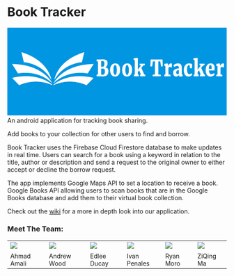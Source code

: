 # Book Tracker 
<img src="doc/images/booktracker_banner.jpg" />
An android application for tracking book sharing. <br/>

Add books to your collection for other users to find and borrow. 

Book Tracker uses the Firebase Cloud Firestore database to make updates in real time. Users can search for a book using a keyword in relation to the title, author or description and send a request to the original owner to either accept or decline the borrow request.

The app implements Google Maps API to set a location to receive a book. Google Books API allowing users to scan books that are in the Google Books database and add them to their virtual book collection.

Check out the [wiki](https://github.com/CMPUT301F20T11/Cloud8/wiki) for a more in depth look into our application.


### Meet The Team:
<table>
   <tr>
       <td><img src="https://avatars2.githubusercontent.com/u/38020079?v=4" width="200"></td>
       <td><img src="https://avatars3.githubusercontent.com/u/23269446?v=4" width="200"></td>
<td><img src="https://avatars2.githubusercontent.com/u/55123805?v=4" width="200"></td>
<td><img src="https://avatars0.githubusercontent.com/u/36421303?v=4" width="200"></td>
<td><img src="https://avatars0.githubusercontent.com/u/36421303?v=4.png" width="200"></td>
<td><img src="https://avatars3.githubusercontent.com/u/71898694?v=4" width="200"></td>
   </tr>
   <tr>
        <td>Ahmad Amali</td>
	<td>Andrew Wood</td>
	<td>Edlee Ducay</td>
	<td>Ivan Penales</td>
	<td>Ryan Moro</td>
	<td>ZiQing Ma</td>
    </tr>
<tr>
</table>
